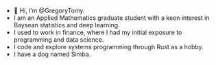 - 👋 Hi, I’m @GregoryTomy.
- I am an Applied Mathematics graduate student with a keen interest in Baysean statistics and deep learning.
- I used to work in finance, where I had my initial exposure to programming and data science.
- I code and explore systems programming through Rust as a hobby. 
- I have a dog named Simba. 
<!---
GregoryTomy/GregoryTomy is a ✨ special ✨ repository because its `README.md` (this file) appears on your GitHub profile.
You can click the Preview link to take a look at your changes.
--->
